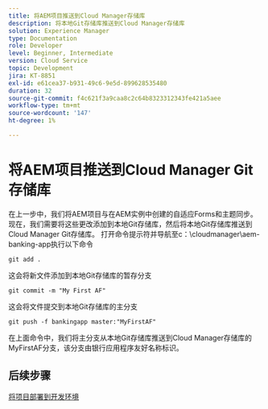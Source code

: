 ```yaml
---
title: 将AEM项目推送到Cloud Manager存储库
description: 将本地Git存储库推送到Cloud Manager存储库
solution: Experience Manager
type: Documentation
role: Developer
level: Beginner, Intermediate
version: Cloud Service
topic: Development
jira: KT-8851
exl-id: e61cea37-b931-49c6-9e5d-899628535480
duration: 32
source-git-commit: f4c621f3a9caa8c2c64b8323312343fe421a5aee
workflow-type: tm+mt
source-wordcount: '147'
ht-degree: 1%

---
```


# 将AEM项目推送到Cloud Manager Git存储库

在上一步中，我们将AEM项目与在AEM实例中创建的自适应Forms和主题同步。
现在，我们需要将这些更改添加到本地Git存储库，然后将本地Git存储库推送到Cloud Manager Git存储库。
打开命令提示符并导航至c：\cloudmanager\aem-banking-app执行以下命令

```
git add .
```

这会将新文件添加到本地Git存储库的暂存分支

```
git commit -m "My First AF"
```

这会将文件提交到本地Git存储库的主分支

```
git push -f bankingapp master:"MyFirstAF"
```

在上面命令中，我们将主分支从本地Git存储库推送到Cloud Manager存储库的MyFirstAF分支，该分支由银行应用程序友好名称标识。

## 后续步骤

[将项目部署到开发环境](./deploy-to-dev-environment.md)
